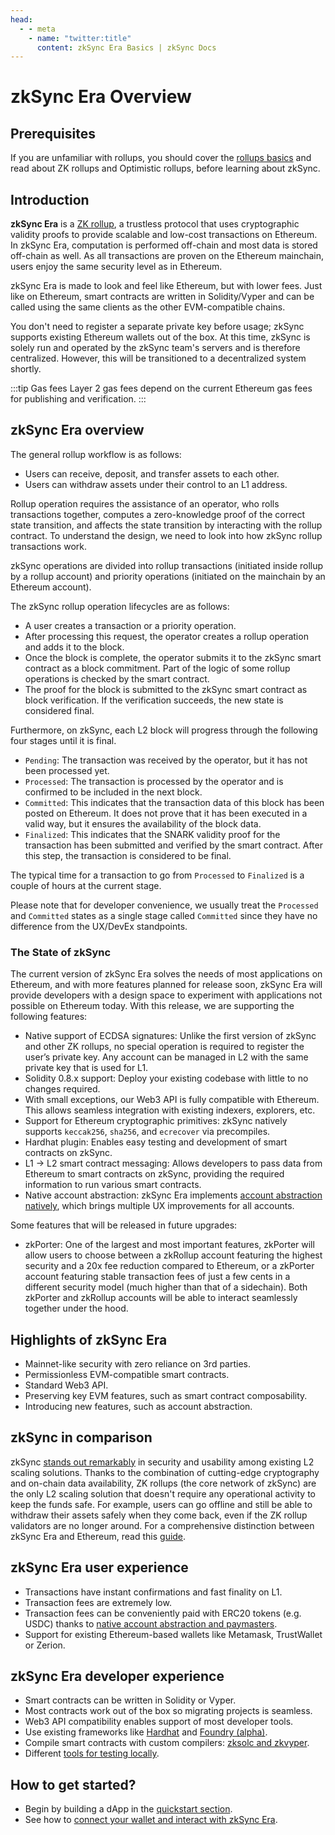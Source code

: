 ```yaml
---
head:
  - - meta
    - name: "twitter:title"
      content: zkSync Era Basics | zkSync Docs
---
```


# zkSync Era Overview

## Prerequisites

If you are unfamiliar with rollups, you should cover the [rollups basics](./rollups.md) and read about ZK rollups and Optimistic rollups, before learning about zkSync.

## Introduction

**zkSync Era** is a [ZK rollup](./rollups.md#what-are-zk-rollups), a trustless protocol that uses cryptographic validity proofs to provide
scalable and low-cost transactions on Ethereum.
In zkSync Era, computation is performed off-chain and most data is stored off-chain as well. As all transactions are proven on the Ethereum
mainchain, users enjoy the same security level as in Ethereum.

zkSync Era is made to look and feel like Ethereum, but with lower fees. Just like on Ethereum, smart contracts are written in Solidity/Vyper and can be called using the same clients as the other EVM-compatible chains.

You don't need to register a separate private key before usage; zkSync supports existing Ethereum wallets out of the box.
At this time, zkSync is solely run and operated by the zkSync team's servers and is therefore centralized. However, this will be transitioned to a decentralized system shortly.

:::tip Gas fees
Layer 2 gas fees depend on the current Ethereum gas fees for publishing and verification.
:::

## zkSync Era overview

The general rollup workflow is as follows:

- Users can receive, deposit, and transfer assets to each other.
- Users can withdraw assets under their control to an L1 address.

Rollup operation requires the assistance of an operator, who rolls transactions together, computes a zero-knowledge proof of the correct state transition, and affects the state transition by interacting with the rollup contract.
To understand the design, we need to look into how zkSync rollup transactions work.

zkSync operations are divided into rollup transactions (initiated inside rollup by a rollup account) and priority operations (initiated on the mainchain by an Ethereum account).

The zkSync rollup operation lifecycles are as follows:

- A user creates a transaction or a priority operation.
- After processing this request, the operator creates a rollup operation and adds it to the block.
- Once the block is complete, the operator submits it to the zkSync smart contract as a block commitment. Part of the logic of some rollup operations is checked by the smart contract.
- The proof for the block is submitted to the zkSync smart contract as block verification. If the verification succeeds, the new state is considered final.

Furthermore, on zkSync, each L2 block will progress through the following four stages until it is final.

- `Pending`: The transaction was received by the operator, but it has not been processed yet.
- `Processed`: The transaction is processed by the operator and is confirmed to be included in the next block.
- `Committed`: This indicates that the transaction data of this block has been posted on Ethereum. It does not prove that it has been executed in a valid way, but it ensures the
  availability of the block data.
- `Finalized`: This indicates that the SNARK validity proof for the transaction has been submitted and verified by the smart contract. After this step, the transaction is considered to be final.

The typical time for a transaction to go from `Processed` to `Finalized` is a couple of hours at the current stage.

Please note that for developer convenience, we usually treat the `Processed` and `Committed` states as a single stage called `Committed` since they have no difference from the UX/DevEx standpoints.

### The State of zkSync

The current version of zkSync Era solves the needs of most applications on Ethereum, and with more features planned for release soon, zkSync Era will provide developers with a design space to experiment with applications not possible on Ethereum today. With this release, we are supporting the following features:

- Native support of ECDSA signatures: Unlike the first version of zkSync and other ZK rollups, no special operation is required to register the user’s private key. Any account can be managed in L2 with the same private key that is used for L1.
- Solidity 0.8.x support: Deploy your existing codebase with little to no changes required.
- With small exceptions, our Web3 API is fully compatible with Ethereum. This allows seamless integration with existing indexers, explorers, etc.
- Support for Ethereum cryptographic primitives: zkSync natively supports `keccak256`, `sha256`, and `ecrecover` via precompiles.
- Hardhat plugin: Enables easy testing and development of smart contracts on zkSync.
- L1 → L2 smart contract messaging: Allows developers to pass data from Ethereum to smart contracts on zkSync, providing the required information to run various smart contracts.
- Native account abstraction: zkSync Era implements [account abstraction natively](../tutorials/smart-contract-development/account-abstraction/account-abstraction.md), which brings multiple UX improvements for all accounts.

Some features that will be released in future upgrades:

- zkPorter: One of the largest and most important features, zkPorter will allow users to choose between a zkRollup account featuring the highest security and a 20x fee reduction compared to Ethereum, or a zkPorter account featuring stable transaction fees of just a few cents in a different security model (much higher than that of a sidechain). Both zkPorter and zkRollup accounts will be able to interact seamlessly together under the hood.

## Highlights of zkSync Era

- Mainnet-like security with zero reliance on 3rd parties.
- Permissionless EVM-compatible smart contracts.
- Standard Web3 API.
- Preserving key EVM features, such as smart contract composability.
- Introducing new features, such as account abstraction.

## zkSync in comparison

zkSync [stands out remarkably](https://blog.matter-labs.io/evaluating-ethereum-l2-scaling-solutions-a-comparison-framework-b6b2f410f955) in security and usability among existing L2 scaling solutions.
Thanks to the combination of cutting-edge cryptography and on-chain data availability, ZK rollups (the core network of zkSync) are the only L2 scaling solution that doesn't require any operational activity to keep the funds safe.
For example, users can go offline and still be able to withdraw their assets safely when they come back, even if the ZK rollup validators are no longer around.
For a comprehensive distinction between zkSync Era and Ethereum, read this [guide](../technical-reference/differences-with-ethereum.md).

## zkSync Era user experience

- Transactions have instant confirmations and fast finality on L1.
- Transaction fees are extremely low.
- Transaction fees can be conveniently paid with ERC20 tokens (e.g. USDC) thanks to [native account abstraction and paymasters](../../build/tutorials/smart-contract-development/account-abstraction/account-abstraction.md).
- Support for existing Ethereum-based wallets like Metamask, TrustWallet or Zerion.

## zkSync Era developer experience

- Smart contracts can be written in Solidity or Vyper.
- Most contracts work out of the box so migrating projects is seamless.
- Web3 API compatibility enables support of most developer tools.
- Use existing frameworks like [Hardhat](../tooling/hardhat/getting-started.md) and [Foundry (alpha)](https://github.com/matter-labs/foundry-zksync).
- Compile smart contracts with custom compilers: [zksolc and zkvyper](../../zk-stack/components/compiler/fe-equivalence/README.md).
- Different [tools for testing locally](../test-and-debug/getting-started.md).

## How to get started?

- Begin by building a dApp in the [quickstart section](../quick-start/hello-world.md).
- See how to [connect your wallet and interact with zkSync Era](../quick-start/add-zksync-to-metamask.md).
